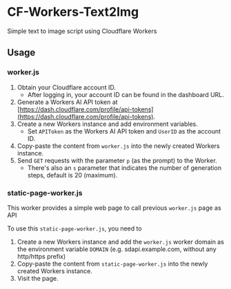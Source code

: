 # CF-Workers-Text2Img

Simple text to image script using Cloudflare Workers

## Usage

### worker.js

1. Obtain your Cloudflare account ID.
   - After logging in, your account ID can be found in the dashboard URL.
3. Generate a Workers AI API token at [https://dash.cloudflare.com/profile/api-tokens](https://dash.cloudflare.com/profile/api-tokens).
4. Create a new Workers instance and add environment variables.
    - Set `APIToken` as the Workers AI API token and `UserID` as the account ID.
5. Copy-paste the content from `worker.js` into the newly created Workers instance.
6. Send `GET` requests with the parameter `p` (as the prompt) to the Worker.
    - There's also an `s` parameter that indicates the number of generation steps, default is 20 (maximum).

### static-page-worker.js

This worker provides a simple web page to call previous `worker.js` page as API

To use this `static-page-worker.js`, you need to

1. Create a new Workers instance and add the `worker.js` worker domain as the environment variable `DOMAIN` (e.g. sdapi.example.com, without any http/https prefix)
2. Copy-paste the content from `static-page-worker.js` into the newly created Workers instance.
3. Visit the page.
